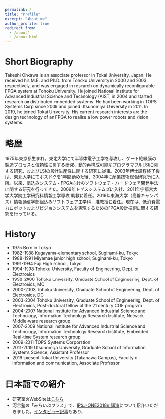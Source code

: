 ```yaml
---
permalink: /
title: "Profile"
excerpt: "About me"
author_profile: true
redirect_from: 
  - /about/
  - /about.html
---
```


Short Biography
======
Takeshi Ohkawa is an associate professor in Tokai University, Japan.  He received his M.E. and Ph.D. from Tohoku University in 2000 and 2003 respectively, and was engaged in research on dynamically reconfigurable FPGA system at Tohoku University. He joined National Institute for Advanced Industrial Science and Technology (AIST) in 2004 and started research on distributed embedded systems. He had been working in TOPS Systems Corp since 2009 and joined Utsunomiya University in 2011. In 2019, he joined Tokai University. His current research interests are the design technology of an FPGA to realize a low power robots and vision systems.

略歴
======
1975年東京都生まれ。東北大学にて半導体電子工学を専攻し、ゲート絶縁膜の製造プロセスと信頼性に関する研究、動的再構成可能なプログラマブルLSIに関する研究、およびLSIの設計生産性に関する研究に従事。2003年博士課程終了後は、東北大学にてポスドクを1年間勤めた後、2004年に産業技術総合研究所に入所。以来、組込みシステム・FPGA向けのソフトウェア・ハードウェア開発手法に関する研究を行ってきた。2009年トプスシステムズに入社、2011年宇都宮大学大学院工学研究科情報工学専攻 助教に着任。2019年東海大学（高輪キャンパス）情報通信学部組込みソフトウェア工学科　准教授に着任。現在は、低消費電力ロボットおよびビジョンシステムを実現するためのFPGA設計技術に関する研究を行っている。

History
======
- 1975  Born in Tokyo
- 1982-1988 Kugayama-elementary school, Suginami-ku, Tokyo
- 1988-1991 Miyamae junior high school, Suginami-ku, Tokyo
- 1991-1994 Fuji High school, Tokyo
- 1994-1998 Tohoku University, Faculty of Engineering, Dept. of Electronics
- 1998-2000 Tohoku University, Graduate School of Engineering, Dept. of Electronics, MC
- 2000-2003 Tohoku University, Graduate School of Engineering, Dept. of Electronics, DC
- 2003-2004 Tohoku University, Graduate School of Engineering, Dept. of Electronics, Post-doctoral fellow of the 21 century COE program
- 2004-2007 National Institute for Advanced Industrial Science and Technology, Information Technology Research Institute, Network Middle-ware research group.
- 2007-2009 National Institute for Advanced Industrial Science and Technology, Information Technology Research Institute, Embedded Real-time System research group
- 2009-2011 TOPS Systems Corporation
- 2011-2019 Utsunomiya University, Graduate School of Information Systems Science, Assistant Professor
- 2019-present Tokai University (Takanawa Campus), Faculty of information and communication, Associate Professor

日本語での紹介
======
- 研究室のWebSiteは[こちら](https://www.u-tokai.ac.jp/staff/detail/MDgwMDEw/MzIwNzE5)
- 河合塾の「みらいぶプラス」で、[IPSJ-ONE2018の講演](https://www.milive-plus.net/gakumon181101/?fbclid=IwAR3mf6qtPpZkfoQxC4uXHEsVjGjcyJUnZScsKovon7PrTj8jDQ75UQ0Mu5Y)について紹介いただきました。[インタビュー記事](https://www.milive-plus.net/gakumon181101/02/)もあり。
